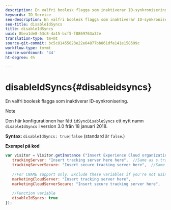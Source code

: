 ```yaml
---
description: En valfri boolesk flagga som inaktiverar ID-synkronisering.
keywords: ID Service
seo-description: En valfri boolesk flagga som inaktiverar ID-synkronisering.
seo-title: disableIdSyncs
title: disableIdSyncs
uuid: 8bea1de8-53c8-4a15-bcf5-f0869763a32e
translation-type: tm+mt
source-git-commit: bc5c81455023e22e64877bb861dfe141e158599c
workflow-type: tm+mt
source-wordcount: '44'
ht-degree: 4%

---
```



# disableIdSyncs{#disableidsyncs}

En valfri boolesk flagga som inaktiverar ID-synkronisering.

>[!NOTE]
>
>Den här konfigurationen har fått `idSyncDisableSyncs` ett nytt namn `disableIdSyncs` i version 3.0 från 18 januari 2018.

**Syntax:** `disableIdSyncs: true|false` (standard är `false`.)

**Exempel på kod**

```js
var visitor = Visitor.getInstance ("Insert Experience Cloud organization ID here",{ 
   trackingServer: "Insert tracking server here here",  //Same as s.trackingServer 
   trackingServerSecure: "Insert secure tracking server here",  //Same as s.trackingServerSecure 
 
   //For CNAME support only. Exclude these variables if you're not using CNAME 
   marketingCloudServer: "Insert tracking server here", 
   marketingCloudServerSecure: "Insert secure tracking server here", 
 
   //Function variable 
   disableIdSyncs: true 
});
```

